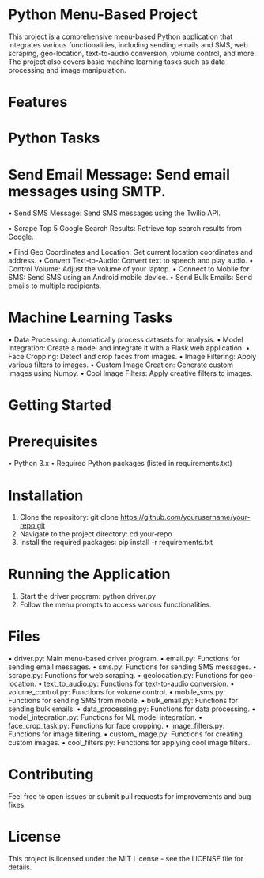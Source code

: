 # Python Menu-Based Project
This project is a comprehensive menu-based Python application that integrates various functionalities, including sending emails and SMS, web scraping, geo-location, text-to-audio conversion, volume control, and more. The project also covers basic machine learning tasks such as data processing and image manipulation.
# Features
# Python Tasks
# Send Email Message: Send email messages using SMTP.

• Send SMS Message: Send SMS messages using the Twilio API.

• Scrape Top 5 Google Search Results: Retrieve top search results from Google.

• Find Geo Coordinates and Location: Get current location coordinates and address.
• Convert Text-to-Audio: Convert text to speech and play audio.
• Control Volume: Adjust the volume of your laptop.
• Connect to Mobile for SMS: Send SMS using an Android mobile device.
• Send Bulk Emails: Send emails to multiple recipients.
# Machine Learning Tasks
• Data Processing: Automatically process datasets for analysis.
• Model Integration: Create a model and integrate it with a Flask web application.
• Face Cropping: Detect and crop faces from images.
• Image Filtering: Apply various filters to images.
• Custom Image Creation: Generate custom images using Numpy.
• Cool Image Filters: Apply creative filters to images.
# Getting Started
# Prerequisites
• Python 3.x
• Required Python packages (listed in requirements.txt)
# Installation
1. Clone the repository:
git clone https://github.com/yourusername/your-repo.git
2. Navigate to the project directory:
cd your-repo
3. Install the required packages:
pip install -r requirements.txt
# Running the Application
1. Start the driver program:
python driver.py
2. Follow the menu prompts to access various functionalities.
# Files
• driver.py: Main menu-based driver program.
• email.py: Functions for sending email messages.
• sms.py: Functions for sending SMS messages.
• scrape.py: Functions for web scraping.
• geolocation.py: Functions for geo-location.
• text_to_audio.py: Functions for text-to-audio conversion.
• volume_control.py: Functions for volume control.
• mobile_sms.py: Functions for sending SMS from mobile.
• bulk_email.py: Functions for sending bulk emails.
• data_processing.py: Functions for data processing.
• model_integration.py: Functions for ML model integration.
• face_crop_task.py: Functions for face cropping.
• image_filters.py: Functions for image filtering.
• custom_image.py: Functions for creating custom images.
• cool_filters.py: Functions for applying cool image filters.
# Contributing
Feel free to open issues or submit pull requests for improvements and bug fixes.

# License
This project is licensed under the MIT License - see the LICENSE file for details.


